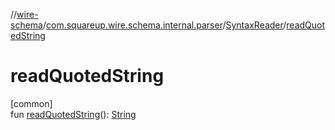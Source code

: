 //[wire-schema](../../../index.md)/[com.squareup.wire.schema.internal.parser](../index.md)/[SyntaxReader](index.md)/[readQuotedString](read-quoted-string.md)

# readQuotedString

[common]\
fun [readQuotedString](read-quoted-string.md)(): [String](https://kotlinlang.org/api/latest/jvm/stdlib/kotlin/-string/index.html)
